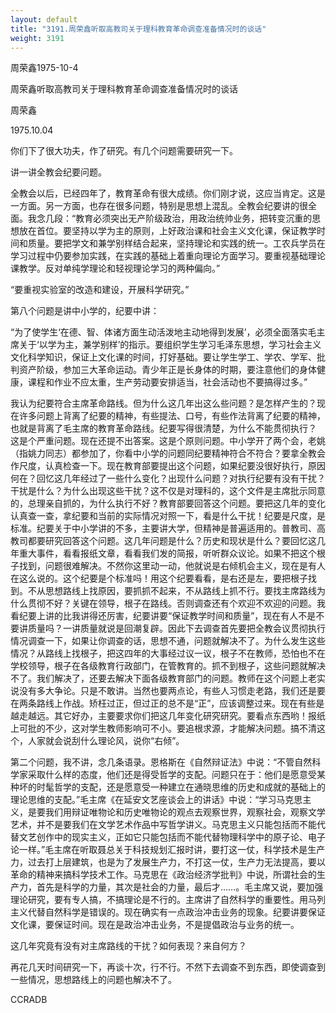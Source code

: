 ```yaml
---
layout: default
title: "3191.周荣鑫听取高教司关于理科教育革命调查准备情况时的谈话"
weight: 3191
---
```


周荣鑫1975-10-4

周荣鑫听取高教司关于理科教育革命调查准备情况时的谈话

周荣鑫

1975.10.04

你们下了很大功夫，作了研究。有几个问题需要研究一下。

讲一讲全教会纪要问题。

全教会以后，已经四年了，教育革命有很大成绩。你们刚才说，这应当肯定。这是一方面。另一方面，也存在很多问题，特别是思想上混乱。全教会纪要讲的很全面。我念几段：“教育必须突出无产阶级政治，用政治统帅业务，把转变沉重的思想放在首位。要坚持以学为主的原则，上好政治课和社会主义文化课，保证教学时间和质量。要把学文和兼学别样结合起来，坚持理论和实践的统一。工农兵学员在学习过程中仍要参加实践，在实践的基础上着重向理论方面学习。要重视基础理论课教学。反对单纯学理论和轻视理论学习的两种偏向。”

“要重视实验室的改造和建设，开展科学研究。”

第八个问题是讲中小学的，纪要中讲：

“为了使学生‘在德、智、体诸方面生动活泼地主动地得到发展’，必须全面落实毛主席关于‘以学为主，兼学别样’的指示。要组织学生学习毛泽东思想，学习社会主义文化科学知识，保证上文化课的时间，打好基础。要让学生学工、学农、学军、批判资产阶级，参加三大革命运动。青少年正是长身体的时期，要注意他们的身体健康，课程和作业不应太重，生产劳动要安排适当，社会活动也不要搞得过多。”

我认为纪要符合主席革命路线。但为什么这几年出这么些问题？是怎样产生的？现在许多问题上背离了纪要的精神，有些提法、口号，有些作法背离了纪要的精神，也就是背离了毛主席的教育革命路线。纪要写得很清楚，为什么不能贯彻执行？ 这是个严重问题。现在还提不出答案。这是个原则问题。中小学开了两个会，老姚（指姚力同志）都参加了，你看中小学的问题同纪要精神符合不符合？要拿全教会作尺度，认真检查一下。现在教育部要提出这个问题，如果纪要没很好执行，原因何在？回忆这几年经过了一些什么变化？出现什么问题？对执行纪要有没有干扰？干扰是什么？为什么出现这些干扰？这不仅是对理科的，这个文件是主席批示同意的，总理亲自抓的，为什么执行不好？教育部要回答这个问题。要把这几年的变化认真查一查，拿纪要和当前的实际情况对照一下，看是什么干扰！纪要是尺度，是标准。纪要关于中小学讲的不多，主要讲大学，但精神是普遍适用的。普教司、高教司都要研究回答这个问题。这几年问题是什么？历史和现状是什么？要回忆这几年重大事件，看看报纸文章，看看我们发的简报，听听群众议论。如果不把这个根子找到，问题很难解决。不然你这里动一动，他就说是右倾机会主义，现在是有人在这么说的。这个纪要是个标准吗！用这个纪要看看，是右还是左，要把根子找到。不从思想路线上找原因，要抓抓不起来，不从路线上抓不行。要找主席路线为什么贯彻不好？关键在领导，根子在路线。否则调查还有个欢迎不欢迎的问题。我看纪要上讲的比我讲得还厉害，纪要讲要“保证教学时间和质量”，现在有人不是不要讲质量吗？一讲质量就说是回潮复辟。因此下去调查首先要把全教会议贯彻执行情况调查一下，如果让你调查的话，思想不通，问题就解决不了。为什么发生这些情况？从路线上找根子，把这四年的大事经过议一议，根子不在教师，恐怕也不在学校领导，根子在各级教育行政部门，在管教育的。抓不到根子，这些问题就解决不了。我们解决了，还要去解决下面各级教育部门的问题。教师在这个问题上老实说没有多大争论。只是不敢讲。当然也要两点论，有些人习惯走老路，我们还是要在两条路线上作战。矫枉过正，但过正的总不是“正”，应该调整过来。现在有些是越走越远。其它好办，主要要求你们把这几年变化研究研究。要看点东西哟！报纸上可批的不少，这对学生教师影响可不小。要追根求源，才能解决问题。搞不清这个，人家就会说刮什么理论风，说你“右倾”。

第二个问题，我不讲，念几条语录。恩格斯在《自然辩证法》中说：“不管自然科学家采取什么样的态度，他们还是得受哲学的支配。问题只在于：他们是愿意受某种坏的时髦哲学的支配，还是愿意受一种建立在通晓思维的历史和成就的基础上的理论思维的支配。”毛主席《在延安文艺座谈会上的讲话》中说：“学习马克思主义，是要我们用辩证唯物论和历史唯物论的观点去观察世界，观察社会，观察文学艺术，并不是要我们在文学艺术作品中写哲学讲义。马克思主义只能包括而不能代替文艺创作中的现实主义，正如它只能包括而不能代替物理科学中的原子论、电子论一样。”毛主席在听取聂总关于科技规划汇报时讲，要打这一仗，科学技术是生产力，过去打上层建筑，也是为了发展生产力，不打这一仗，生产力无法提高，要以革命的精神来搞科学技术工作。马克思在《政治经济学批判》中说，所谓社会的生产力，首先是科学的力量，其次是社会的力量，最后才……。毛主席又说，要加强理论研究，要有专人搞，不搞理论是不行的。主席讲了自然科学的重要性。用马列主义代替自然科学是错误的。现在确实有一点政治冲击业务的现象。纪要讲要保证文化课，要保证时间。现在是政治冲击业务，不是提倡政治与业务的统一。

这几年究竟有没有对主席路线的干扰？如何表现？来自何方？

再花几天时间研究一下，再谈十次，行不行。不然下去调查不到东西，即使调查到一些情况，思想路线上的问题也解决不了。

CCRADB

